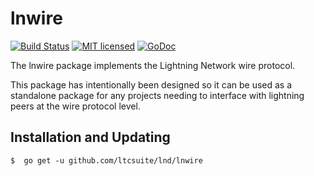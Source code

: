 lnwire
======

[![Build Status](http://img.shields.io/travis/ltcsuite/lnd.svg)](https://travis-ci.org/ltcsuite/lnd) 
[![MIT licensed](https://img.shields.io/badge/license-MIT-blue.svg)](https://github.com/ltcsuite/lnd/blob/master/LICENSE)
[![GoDoc](https://img.shields.io/badge/godoc-reference-blue.svg)](http://godoc.org/github.com/ltcsuite/lnd/lnwire)

The lnwire package implements the Lightning Network wire protocol.

This package has intentionally been designed so it can be used as a standalone
package for any projects needing to interface with lightning peers at the wire
protocol level.

## Installation and Updating

```shell
$  go get -u github.com/ltcsuite/lnd/lnwire
```
